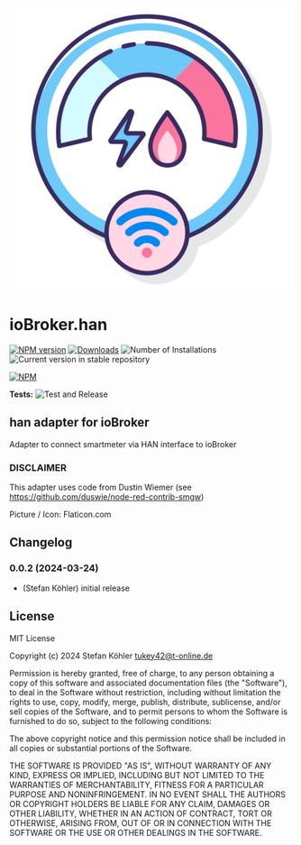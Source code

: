 ![Logo](admin/han.png)
# ioBroker.han

[![NPM version](https://img.shields.io/npm/v/iobroker.han.svg)](https://www.npmjs.com/package/iobroker.han)
[![Downloads](https://img.shields.io/npm/dm/iobroker.han.svg)](https://www.npmjs.com/package/iobroker.han)
![Number of Installations](https://iobroker.live/badges/han-installed.svg)
![Current version in stable repository](https://iobroker.live/badges/han-stable.svg)

[![NPM](https://nodei.co/npm/iobroker.han.png?downloads=true)](https://nodei.co/npm/iobroker.han/)

**Tests:** ![Test and Release](https://github.com/tukey42/ioBroker.han/workflows/Test%20and%20Release/badge.svg)

## han adapter for ioBroker

Adapter to connect smartmeter via HAN interface to ioBroker

### DISCLAIMER

This adapter uses code from Dustin Wiemer (see https://github.com/duswie/node-red-contrib-smgw)

Picture / Icon: Flaticon.com

## Changelog
<!--
    Placeholder for the next version (at the beginning of the line):
    ### **WORK IN PROGRESS**
-->
### 0.0.2 (2024-03-24)
* (Stefan Köhler) initial release

## License
MIT License

Copyright (c) 2024 Stefan Köhler <tukey42@t-online.de>

Permission is hereby granted, free of charge, to any person obtaining a copy
of this software and associated documentation files (the "Software"), to deal
in the Software without restriction, including without limitation the rights
to use, copy, modify, merge, publish, distribute, sublicense, and/or sell
copies of the Software, and to permit persons to whom the Software is
furnished to do so, subject to the following conditions:

The above copyright notice and this permission notice shall be included in all
copies or substantial portions of the Software.

THE SOFTWARE IS PROVIDED "AS IS", WITHOUT WARRANTY OF ANY KIND, EXPRESS OR
IMPLIED, INCLUDING BUT NOT LIMITED TO THE WARRANTIES OF MERCHANTABILITY,
FITNESS FOR A PARTICULAR PURPOSE AND NONINFRINGEMENT. IN NO EVENT SHALL THE
AUTHORS OR COPYRIGHT HOLDERS BE LIABLE FOR ANY CLAIM, DAMAGES OR OTHER
LIABILITY, WHETHER IN AN ACTION OF CONTRACT, TORT OR OTHERWISE, ARISING FROM,
OUT OF OR IN CONNECTION WITH THE SOFTWARE OR THE USE OR OTHER DEALINGS IN THE
SOFTWARE.